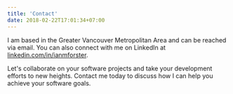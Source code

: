 ```yaml
---
title: 'Contact'
date: 2018-02-22T17:01:34+07:00
---
```


I am based in the Greater Vancouver Metropolitan Area and can be reached via email. You can also connect with me on LinkedIn at [linkedin.com/in/ianmforster](linkedin.com/in/ianmforster).

Let's collaborate on your software projects and take your development efforts to new heights. Contact me today to discuss how I can help you achieve your software goals.
